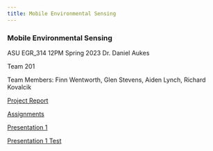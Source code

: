 ```yaml
---
title: Mobile Environmental Sensing
---
```


### Mobile Environmental Sensing

ASU EGR_314 12PM Spring 2023
Dr. Daniel Aukes

Team 201

Team Members: Finn Wentworth, Glen Stevens, Aiden Lynch, Richard Kovalcik

[Project Report](https://egr314-team201.github.io/report/)

[Assignments](https://egr314-team201.github.io/Assignments/)

[Presentation 1](https://egr314-team201.github.io/Presentation1/)

[Presentation 1 Test](https://www.youtube.com/embed/B-IFwF61iC0)
